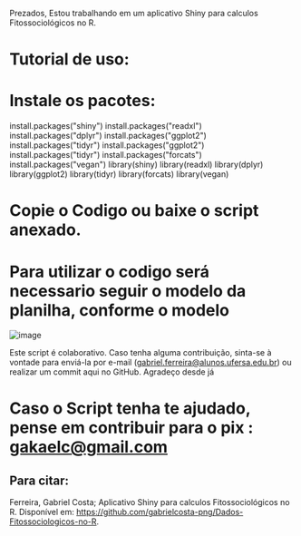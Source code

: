 Prezados, 
Estou trabalhando em um aplicativo Shiny para calculos Fitossociológicos no R.

# Tutorial de uso:

# Instale os pacotes:
install.packages("shiny")
install.packages("readxl")
install.packages("dplyr")
install.packages("ggplot2")
install.packages("tidyr")
install.packages("ggplot2")
install.packages("tidyr")
install.packages("forcats")
install.packages("vegan")
library(shiny)
library(readxl)
library(dplyr)
library(ggplot2)
library(tidyr)
library(forcats)
library(vegan)

# Copie o Codigo ou baixe o script anexado.

# Para utilizar o codigo será necessario seguir o modelo da planilha, conforme o modelo

![image](https://github.com/user-attachments/assets/dbbd8e67-677f-4247-9b6c-c0124aa4f4a2)



Este script é colaborativo. Caso tenha alguma contribuição, sinta-se à vontade para enviá-la por e-mail (gabriel.ferreira@alunos.ufersa.edu.br) ou realizar um commit aqui no GitHub. Agradeço desde já

# Caso o Script tenha te ajudado, pense em contribuir para o pix : gakaelc@gmail.com

## Para citar:

Ferreira, Gabriel Costa; Aplicativo Shiny para calculos Fitossociológicos no R. Disponível em: https://github.com/gabrielcosta-png/Dados-Fitossociologicos-no-R.
